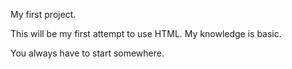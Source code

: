 My first project.

This will be my first attempt to use HTML. My knowledge is basic.

You always have to start somewhere.